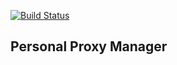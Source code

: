 [![Build Status](https://travis-ci.org/tsing/gfwm.svg)](https://travis-ci.org/tsing/gfwm)

## Personal Proxy Manager
